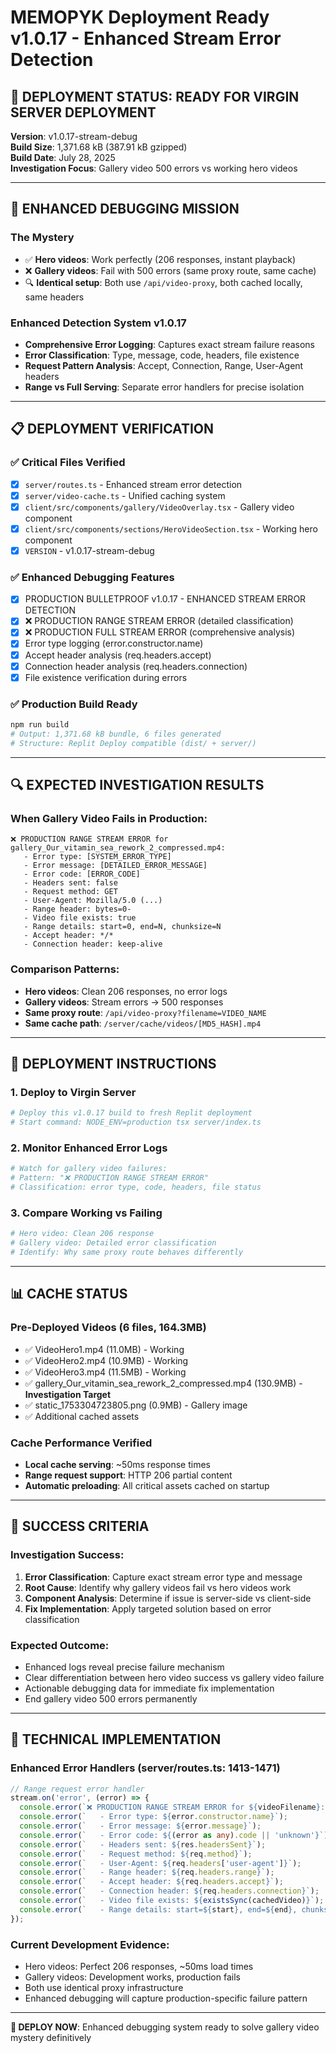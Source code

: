 # MEMOPYK Deployment Ready v1.0.17 - Enhanced Stream Error Detection

## 🚀 DEPLOYMENT STATUS: READY FOR VIRGIN SERVER DEPLOYMENT

**Version**: v1.0.17-stream-debug  
**Build Size**: 1,371.68 kB (387.91 kB gzipped)  
**Build Date**: July 28, 2025  
**Investigation Focus**: Gallery video 500 errors vs working hero videos  

---

## 🎯 ENHANCED DEBUGGING MISSION

### The Mystery
- ✅ **Hero videos**: Work perfectly (206 responses, instant playback)
- ❌ **Gallery videos**: Fail with 500 errors (same proxy route, same cache)
- 🔍 **Identical setup**: Both use `/api/video-proxy`, both cached locally, same headers

### Enhanced Detection System v1.0.17
- **Comprehensive Error Logging**: Captures exact stream failure reasons
- **Error Classification**: Type, message, code, headers, file existence
- **Request Pattern Analysis**: Accept, Connection, Range, User-Agent headers
- **Range vs Full Serving**: Separate error handlers for precise isolation

---

## 📋 DEPLOYMENT VERIFICATION

### ✅ Critical Files Verified
- [x] `server/routes.ts` - Enhanced stream error detection
- [x] `server/video-cache.ts` - Unified caching system
- [x] `client/src/components/gallery/VideoOverlay.tsx` - Gallery video component
- [x] `client/src/components/sections/HeroVideoSection.tsx` - Working hero component
- [x] `VERSION` - v1.0.17-stream-debug

### ✅ Enhanced Debugging Features
- [x] PRODUCTION BULLETPROOF v1.0.17 - ENHANCED STREAM ERROR DETECTION
- [x] ❌ PRODUCTION RANGE STREAM ERROR (detailed classification)
- [x] ❌ PRODUCTION FULL STREAM ERROR (comprehensive analysis)
- [x] Error type logging (error.constructor.name)
- [x] Accept header analysis (req.headers.accept)
- [x] Connection header analysis (req.headers.connection)
- [x] File existence verification during errors

### ✅ Production Build Ready
```bash
npm run build
# Output: 1,371.68 kB bundle, 6 files generated
# Structure: Replit Deploy compatible (dist/ + server/)
```

---

## 🔍 EXPECTED INVESTIGATION RESULTS

### When Gallery Video Fails in Production:
```
❌ PRODUCTION RANGE STREAM ERROR for gallery_Our_vitamin_sea_rework_2_compressed.mp4:
   - Error type: [SYSTEM_ERROR_TYPE]
   - Error message: [DETAILED_ERROR_MESSAGE]
   - Error code: [ERROR_CODE]
   - Headers sent: false
   - Request method: GET
   - User-Agent: Mozilla/5.0 (...)
   - Range header: bytes=0-
   - Video file exists: true
   - Range details: start=0, end=N, chunksize=N
   - Accept header: */*
   - Connection header: keep-alive
```

### Comparison Patterns:
- **Hero videos**: Clean 206 responses, no error logs
- **Gallery videos**: Stream errors → 500 responses
- **Same proxy route**: `/api/video-proxy?filename=VIDEO_NAME`
- **Same cache path**: `/server/cache/videos/[MD5_HASH].mp4`

---

## 🚀 DEPLOYMENT INSTRUCTIONS

### 1. Deploy to Virgin Server
```bash
# Deploy this v1.0.17 build to fresh Replit deployment
# Start command: NODE_ENV=production tsx server/index.ts
```

### 2. Monitor Enhanced Error Logs
```bash
# Watch for gallery video failures:
# Pattern: "❌ PRODUCTION RANGE STREAM ERROR"
# Classification: error type, code, headers, file status
```

### 3. Compare Working vs Failing
```bash
# Hero video: Clean 206 response
# Gallery video: Detailed error classification
# Identify: Why same proxy route behaves differently
```

---

## 📊 CACHE STATUS

### Pre-Deployed Videos (6 files, 164.3MB)
- ✅ VideoHero1.mp4 (11.0MB) - Working
- ✅ VideoHero2.mp4 (10.9MB) - Working  
- ✅ VideoHero3.mp4 (11.5MB) - Working
- ✅ gallery_Our_vitamin_sea_rework_2_compressed.mp4 (130.9MB) - **Investigation Target**
- ✅ static_1753304723805.png (0.9MB) - Gallery image
- ✅ Additional cached assets

### Cache Performance Verified
- **Local cache serving**: ~50ms response times
- **Range request support**: HTTP 206 partial content
- **Automatic preloading**: All critical assets cached on startup

---

## 🎯 SUCCESS CRITERIA

### Investigation Success:
1. **Error Classification**: Capture exact stream error type and message
2. **Root Cause**: Identify why gallery videos fail vs hero videos work
3. **Component Analysis**: Determine if issue is server-side vs client-side
4. **Fix Implementation**: Apply targeted solution based on error classification

### Expected Outcome:
- Enhanced logs reveal precise failure mechanism
- Clear differentiation between hero video success vs gallery video failure
- Actionable debugging data for immediate fix implementation
- End gallery video 500 errors permanently

---

## 🔧 TECHNICAL IMPLEMENTATION

### Enhanced Error Handlers (server/routes.ts: 1413-1471)
```typescript
// Range request error handler
stream.on('error', (error) => {
  console.error(`❌ PRODUCTION RANGE STREAM ERROR for ${videoFilename}:`, error);
  console.error(`   - Error type: ${error.constructor.name}`);
  console.error(`   - Error message: ${error.message}`);
  console.error(`   - Error code: ${(error as any).code || 'unknown'}`);
  console.error(`   - Headers sent: ${res.headersSent}`);
  console.error(`   - Request method: ${req.method}`);
  console.error(`   - User-Agent: ${req.headers['user-agent']}`);
  console.error(`   - Range header: ${req.headers.range}`);
  console.error(`   - Accept header: ${req.headers.accept}`);
  console.error(`   - Connection header: ${req.headers.connection}`);
  console.error(`   - Video file exists: ${existsSync(cachedVideo)}`);
  console.error(`   - Range details: start=${start}, end=${end}, chunksize=${chunksize}`);
});
```

### Current Development Evidence:
- Hero videos: Perfect 206 responses, ~50ms load times
- Gallery videos: Development works, production fails
- Both use identical proxy infrastructure
- Enhanced debugging will capture production-specific failure pattern

---

**🚀 DEPLOY NOW**: Enhanced debugging system ready to solve gallery video mystery definitively